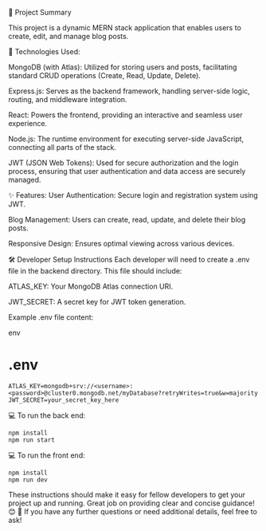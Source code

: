 🌟 Project Summary

This project is a dynamic MERN stack application that enables users to create, edit, and manage blog posts.

🚀 Technologies Used:

MongoDB (with Atlas): Utilized for storing users and posts, facilitating standard CRUD operations (Create, Read, Update, Delete).

Express.js: Serves as the backend framework, handling server-side logic, routing, and middleware integration.

React: Powers the frontend, providing an interactive and seamless user experience.

Node.js: The runtime environment for executing server-side JavaScript, connecting all parts of the stack.

JWT (JSON Web Tokens): Used for secure authorization and the login process, ensuring that user authentication and data access are securely managed.

✨ Features:
User Authentication: Secure login and registration system using JWT.

Blog Management: Users can create, read, update, and delete their blog posts.

Responsive Design: Ensures optimal viewing across various devices.

🛠️ Developer Setup Instructions
Each developer will need to create a .env file in the backend directory. This file should include:

ATLAS_KEY: Your MongoDB Atlas connection URI.

JWT_SECRET: A secret key for JWT token generation.

Example .env file content:

env
# .env

```
ATLAS_KEY=mongodb+srv://<username>:<password>@cluster0.mongodb.net/myDatabase?retryWrites=true&w=majority
JWT_SECRET=your_secret_key_here
```

💻 To run the back end:

```
npm install
npm run start
```

💻 To run the front end:
```
npm install
npm run dev
```
These instructions should make it easy for fellow developers to get your project up and running. Great job on providing clear and concise guidance! 😊 🌟 If you have any further questions or need additional details, feel free to ask!

